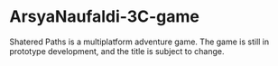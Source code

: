 # ArsyaNaufaldi-3C-game
Shatered Paths is a multiplatform adventure game. The game is still in prototype development, and the title is subject to change.
